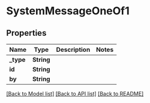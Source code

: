 # SystemMessageOneOf1

## Properties

Name | Type | Description | Notes
------------ | ------------- | ------------- | -------------
**_type** | **String** |  | 
**id** | **String** |  | 
**by** | **String** |  | 

[[Back to Model list]](../README.md#documentation-for-models) [[Back to API list]](../README.md#documentation-for-api-endpoints) [[Back to README]](../README.md)


